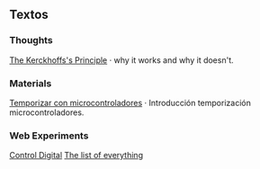 
## Textos 

### Thoughts
[The Kerckhoffs's Principle](#!/Kerckhoffs) &middot; why it works and why it doesn't.  
  
<!-- [P vs NP problem](#!/pnp) &middot;  how to solve any but not every problem.-->

### Materials
[Temporizar con microcontroladores](#!/temporizar) &middot; Introducción temporización microcontroladores.

### Web Experiments

[Control Digital](http://hernaneche.github.io/control_digital)
[The list of everything](http://hernaneche.github.io/thelist)


